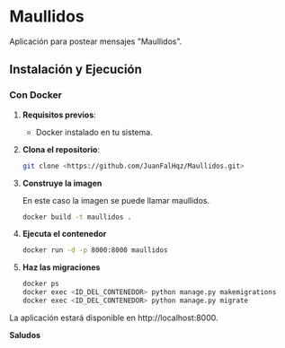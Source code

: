 # Maullidos

Aplicación para postear mensajes "Maullidos".
## Instalación y Ejecución

### Con Docker

1. **Requisitos previos**:
   - Docker instalado en tu sistema.

2. **Clona el repositorio**:
   ```bash
   git clone <https://github.com/JuanFalHqz/Maullidos.git>
3. **Construye la imagen**
   
   En este caso la imagen se puede llamar maullidos.
   ```bash
   docker build -t maullidos .
4. **Ejecuta el contenedor**
   ```bash
   docker run -d -p 8000:8000 maullidos 

5. **Haz las migraciones**
   ```bash
   docker ps
   docker exec <ID_DEL_CONTENEDOR> python manage.py makemigrations
   docker exec <ID_DEL_CONTENEDOR> python manage.py migrate

La aplicación estará disponible en http://localhost:8000.

**Saludos**
